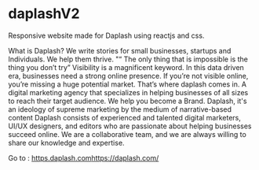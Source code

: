# daplashV2
Responsive website made for Daplash using reactjs and css.

What is Daplash?
We write stories for small businesses, startups and Individuals. We help them thrive.
"“ The only thing that is impossible is the thing you don’t try”
Visibility is a magnificent keyword. In this data driven era, businesses need a strong online presence.
If you’re not visible online, you’re missing a huge potential market.
That’s where daplash comes in. 
A digital marketing agency that specializes in helping businesses of all sizes to reach their target audience.
We help you become a Brand. 
Daplash, it's an ideology of supreme marketing by the medium of narrative-based content 
Daplash consists of experienced and talented digital marketers, UI/UX designers, and editors who are passionate about helping businesses succeed online.
We are a collaborative team, and we are always willing to share our knowledge and expertise.

Go to : [https.daplash.com](https://daplash.com/)https://daplash.com/
